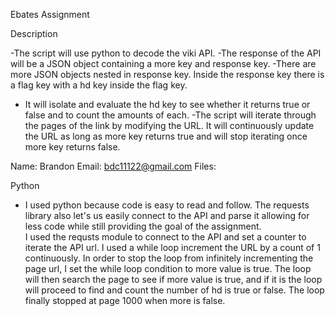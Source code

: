 Ebates Assignment

Description

-The script will use python to decode the viki API.
-The response of the API will be a JSON object containing a more key and response key. 
-There are more JSON objects nested in response key. Inside the response key there is a flag key with a hd key inside the flag key.
- It will isolate and evaluate the hd key to see whether it returns true or false and to count the amounts of each.
-The script will iterate through the pages of the link by modifying the URL. It will continuously update the URL as long as more key returns true and will stop iterating once more key returns false. 


Name: Brandon 
Email: bdc11122@gmail.com
Files:


Python

- I used python because code is easy to read and follow. The requests library also let's us easily connect to the API and parse it allowing for less code while still providing the goal of the assignment.  
I used the requsts module to connect to the API and set a counter to iterate the API url. I used a while loop increment the URL by a count of 1 continuously. In order to stop the loop from infinitely incrementing the page url, I set the while loop condition to more value is true. The loop will then search the page to see if more value is true, and if it is the loop will proceed to find and count the number of hd is true or false. The loop finally stopped at page 1000 when more is false.
